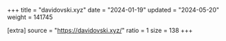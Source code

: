 +++
title = "davidovski.xyz"
date = "2024-01-19"
updated = "2024-05-20"
weight = 141745

[extra]
source = "https://davidovski.xyz/"
ratio = 1
size = 138
+++
